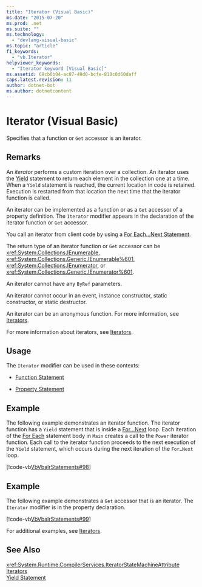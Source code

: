 ```yaml
---
title: "Iterator (Visual Basic)"
ms.date: "2015-07-20"
ms.prod: .net
ms.suite: ""
ms.technology: 
  - "devlang-visual-basic"
ms.topic: "article"
f1_keywords: 
  - "vb.Iterator"
helpviewer_keywords: 
  - "Iterator keyword [Visual Basic]"
ms.assetid: 69cb0b04-ac87-49d0-bcfe-810c0d60daff
caps.latest.revision: 11
author: dotnet-bot
ms.author: dotnetcontent
---
```

# Iterator (Visual Basic)
Specifies that a function or `Get` accessor is an iterator.  
  
## Remarks  
 An *iterator* performs a custom iteration over a collection. An iterator uses the [Yield](../../../visual-basic/language-reference/statements/yield-statement.md) statement to return each element in the collection one at a time. When a `Yield` statement is reached, the current location in code is retained. Execution is restarted from that location the next time that the iterator function is called.  
  
 An iterator can be implemented as a function or as a `Get` accessor of a property definition. The `Iterator` modifier appears in the declaration of the iterator function or `Get` accessor.  
  
 You call an iterator from client code by using a [For Each...Next Statement](../../../visual-basic/language-reference/statements/for-each-next-statement.md).  
  
 The return type of an iterator function or `Get` accessor can be <xref:System.Collections.IEnumerable>, <xref:System.Collections.Generic.IEnumerable%601>, <xref:System.Collections.IEnumerator>, or <xref:System.Collections.Generic.IEnumerator%601>.  
  
 An iterator cannot have any `ByRef` parameters.  
  
 An iterator cannot occur in an event, instance constructor, static constructor, or static destructor.  
  
 An iterator can be an anonymous function. For more information, see [Iterators](http://msdn.microsoft.com/library/f45331db-d595-46ec-9142-551d3d1eb1a7).  
  
 For more information about iterators, see [Iterators](http://msdn.microsoft.com/library/f45331db-d595-46ec-9142-551d3d1eb1a7).  
  
## Usage  
 The `Iterator` modifier can be used in these contexts:  
  
-   [Function Statement](../../../visual-basic/language-reference/statements/function-statement.md)  
  
-   [Property Statement](../../../visual-basic/language-reference/statements/property-statement.md)  
  
## Example  
 The following example demonstrates an iterator function. The iterator function has a `Yield` statement that is inside a [For…Next](../../../visual-basic/language-reference/statements/for-next-statement.md) loop. Each iteration of the [For Each](../../../visual-basic/language-reference/statements/for-each-next-statement.md) statement body in `Main` creates a call to the `Power` iterator function. Each call to the iterator function proceeds to the next execution of the `Yield` statement, which occurs during the next iteration of the `For…Next` loop.  
  
 [!code-vb[VbVbalrStatements#98](../../../visual-basic/language-reference/error-messages/codesnippet/VisualBasic/iterator_1.vb)]  
  
## Example  
 The following example demonstrates a `Get` accessor that is an iterator. The `Iterator` modifier is in the property declaration.  
  
 [!code-vb[VbVbalrStatements#99](../../../visual-basic/language-reference/error-messages/codesnippet/VisualBasic/iterator_2.vb)]  
  
 For additional examples, see [Iterators](http://msdn.microsoft.com/library/f45331db-d595-46ec-9142-551d3d1eb1a7).  
  
## See Also  
 <xref:System.Runtime.CompilerServices.IteratorStateMachineAttribute>   
 [Iterators](http://msdn.microsoft.com/library/f45331db-d595-46ec-9142-551d3d1eb1a7)   
 [Yield Statement](../../../visual-basic/language-reference/statements/yield-statement.md)
